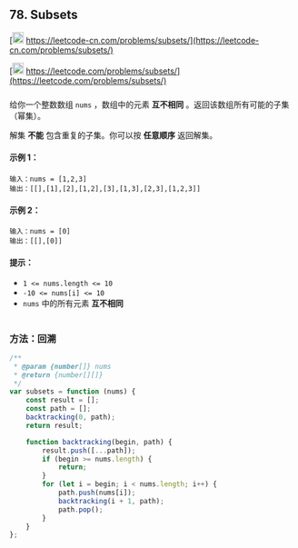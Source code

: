## 78. Subsets

[<img src="https://static.leetcode-cn.com/cn-mono-assets/production/assets/logo-dark-cn.c42314a8.svg" height="20" /> https://leetcode-cn.com/problems/subsets/](https://leetcode-cn.com/problems/subsets/)

[<img src="https://assets.leetcode.com/static_assets/public/webpack_bundles/images/logo-dark.e99485d9b.svg" height="20"/> https://leetcode.com/problems/subsets/](https://leetcode.com/problems/subsets/)

###

给你一个整数数组 `nums` ，数组中的元素 **互不相同** 。返回该数组所有可能的子集（幂集）。

解集 **不能** 包含重复的子集。你可以按 **任意顺序** 返回解集。

#### 示例 1：

```
输入：nums = [1,2,3]
输出：[[],[1],[2],[1,2],[3],[1,3],[2,3],[1,2,3]]
```

#### 示例 2：

```
输入：nums = [0]
输出：[[],[0]]
```

#### 提示：

-   `1 <= nums.length <= 10`
-   `-10 <= nums[i] <= 10`
-   `nums` 中的所有元素 **互不相同**

#

### 方法：回溯

```js
/**
 * @param {number[]} nums
 * @return {number[][]}
 */
var subsets = function (nums) {
    const result = [];
    const path = [];
    backtracking(0, path);
    return result;

    function backtracking(begin, path) {
        result.push([...path]);
        if (begin >= nums.length) {
            return;
        }
        for (let i = begin; i < nums.length; i++) {
            path.push(nums[i]);
            backtracking(i + 1, path);
            path.pop();
        }
    }
};
```
